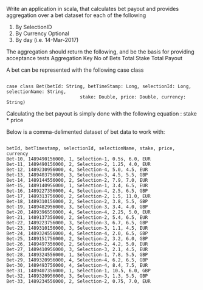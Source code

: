 Write an application in scala, that calculates bet payout and provides aggregation over a bet dataset for each of the following
1. By SelectionID
2. By Currency
Optional
3. By day (i.e. 14-Mar-2017)

The aggregation should return the following, and be the basis for providing acceptance tests
Aggregation Key
   No of Bets
   Total Stake
   Total Payout
 
A bet can be represented with the following case class
<pre><code>
case class Bet(betId: String, betTimeStamp: Long, selectionId: Long, selectionName: String, 
						   stake: Double, price: Double, currency: String)
</code></pre>
 
Calculating the bet payout is simply done with the following equation : stake * price
 
Below is a comma-delimented dataset of bet data to work with:

<pre><code>
betId, betTimestamp, selectionId, selectionName, stake, price, currency
Bet-10, 1489490156000, 1, Selection-1, 0.5s, 6.0, EUR
Bet-11, 1489490156000, 2, Selection-2, 1.25, 4.0, EUR
Bet-12, 1489230956000, 4, Selection-4, 5.0, 4.5, EUR
Bet-13, 1489403756000, 3, Selection-3, 4.5, 5.5, GBP
Bet-14, 1489144556000, 2, Selection-2, 7.9, 7.0, EUR
Bet-15, 1489140956000, 1, Selection-1, 3.4, 6.5, EUR
Bet-16, 1489227356000, 4, Selection-4, 2.5, 6.5, GBP
Bet-17, 1489313756000, 2, Selection-2, 1.5, 11.0, EUR
Bet-18, 1489310156000, 2, Selection-2, 3.8, 5.5, GBP
Bet-19, 1489482956000, 3, Selection-3, 3.4, 4.0, GBP
Bet-20, 1489396556000, 4, Selection-4, 2.25, 5.0, EUR
Bet-21, 1489137356000, 2, Selection-2, 5.4, 6.5, EUR
Bet-22, 1489223756000, 3, Selection-3, 6.7, 6.5, GBP
Bet-23, 1489310156000, 3, Selection-3, 1.1, 4.5, EUR
Bet-24, 1489324556000, 4, Selection-4, 2.0, 6.5, GBP
Bet-25, 1489151756000, 2, Selection-2, 3.2, 6.0, GBP
Bet-26, 1489497356000, 2, Selection-2, 4.2, 5.0, EUR
Bet-27, 1489410956000, 3, Selection-3, 2.1, 4.5, EUR
Bet-28, 1489324556000, 1, Selection-1, 7.8, 5.5, GBP
Bet-29, 1489320956000, 4, Selection-4, 6.2, 6.5, GBP
Bet-30, 1489493756000, 4, Selection-4, 8.4, 7.5, EUR
Bet-31, 1489407356000, 1, Selection-1, 10.5, 6.0, GBP
Bet-32, 1489320956000, 3, Selection-3, 1.3, 5.5, GBP
Bet-33, 1489234556000, 2, Selection-2, 0.75, 7.0, EUR
</code></pre>
